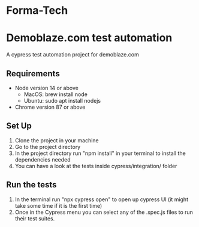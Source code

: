 # Forma-Tech
# **Demoblaze.com test automation**
A cypress test automation project for demoblaze.com

## **Requirements**
- Node version 14 or above
    - MacOS: brew install node
    - Ubuntu: sudo apt install nodejs
- Chrome version 87 or above

## **Set Up**
1. Clone the project in your machine
2. Go to the project directory 
3. In the project directory run "npm install" in your terminal to install the dependencies needed
4. You can have a look at the tests inside cypress/integration/ folder

## **Run the tests**
1. In the terminal run "npx cypress open" to open up cypress UI (it might take some time if it is the first time)
2. Once in the Cypress menu you can select any of the .spec.js files to run their test suites.
